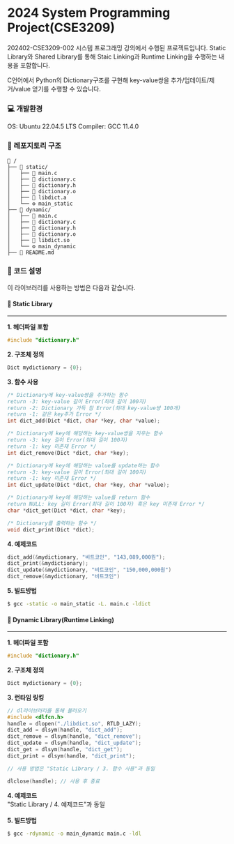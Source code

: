 # 2024 System Programming Project(CSE3209)
202402-CSE3209-002 시스템 프로그래밍 강의에서 수행된 프로젝트입니다.
Static Library와 Shared Library를 통해 Staic Linking과 Runtime Linking을 수행하는 내용을 포함합니다.

C언어에서 Python의 Dictionary구조를 구현해 key-value쌍을 추가/업데이트/제거/value 얻기를 수행할 수 있습니다.

### 💻 개발환경
OS: Ubuntu 22.04.5 LTS
Compiler: GCC 11.4.0

### 🌳 레포지토리 구조
```
📂 /
├── 📂 static/
│   ├── 📄 main.c
│   ├── 📄 dictionary.c
│   ├── 📄 dictionary.h
│   ├── 📄 dictionary.o
│   ├── 📄 libdict.a
│   └── ⚙️ main_static
├── 📂 dynamic/
│   ├── 📄 main.c
│   ├── 📄 dictionary.c
│   ├── 📄 dictionary.h
│   ├── 📄 dictionary.o
│   ├── 📄 libdict.so
│   └── ⚙️ main_dynamic
├── 📄 README.md
```

### 📓 코드 설명
이 라이브러리를 사용하는 방법은 다음과 같습니다.

#### 📙 Static Library
---
**1. 헤더파일 포함**
```C
#include "dictionary.h"
```
**2. 구조체 정의**
```C
Dict mydictionary = {0};
```
**3. 함수 사용**
```C
/* Dictionary에 key-value쌍을 추가하는 함수
return -3: key-value 길이 Error(최대 길이 100자) 
return -2: Dictionary 가득 참 Error(최대 key-value쌍 100개)
return -1: 같은 key추가 Error */
int dict_add(Dict *dict, char *key, char *value);

/* Dictionary에 key에 해당하는 key-value쌍을 지우는 함수
return -3: key 길이 Error(최대 길이 100자) 
return -1: key 미존재 Error */
int dict_remove(Dict *dict, char *key);

/* Dictionary에 key에 해당하는 value를 update하는 함수
return -3: key-value 길이 Error(최대 길이 100자) 
return -1: key 미존재 Error */
int dict_update(Dict *dict, char *key, char *value);

/* Dictionary에 key에 해당하는 value를 return 함수
return NULL: key 길이 Error(최대 길이 100자) 혹은 key 미존재 Error */
char *dict_get(Dict *dict, char *key);

/* Dictionary를 출력하는 함수 */
void dict_print(Dict *dict);
```
**4. 예제코드**
```C
dict_add(&mydictionary, "비트코인", "143,089,000원");
dict_print(&mydictionary);
dict_update(&mydictionary, "비트코인", "150,000,000원")
dict_remove(&mydictionary, "비트코인")
```
**5. 빌드방법**
```bash
$ gcc -static -o main_static -L. main.c -ldict
```


#### 📘 Dynamic Library(Runtime Linking)
---
**1. 헤더파일 포함**
```C
#include "dictionary.h"
```
**2. 구조체 정의**
```C
Dict mydictionary = {0};
```
**3. 런타임 링킹**
```C
// dl라이브러리를 통해 불러오기
#include <dlfcn.h>
handle = dlopen("./libdict.so", RTLD_LAZY);
dict_add = dlsym(handle, "dict_add");
dict_remove = dlsym(handle, "dict_remove");
dict_update = dlsym(handle, "dict_update");
dict_get = dlsym(handle, "dict_get");
dict_print = dlsym(handle, "dict_print");

// 사용 방법은 "Static Library / 3. 함수 사용"과 동일

dlclose(handle); // 사용 후 종료
```
**4. 예제코드**<br>
"Static Library / 4. 예제코드"과 동일<br>
<br>
**5. 빌드방법**
```bash
$ gcc -rdynamic -o main_dynamic main.c -ldl
```
